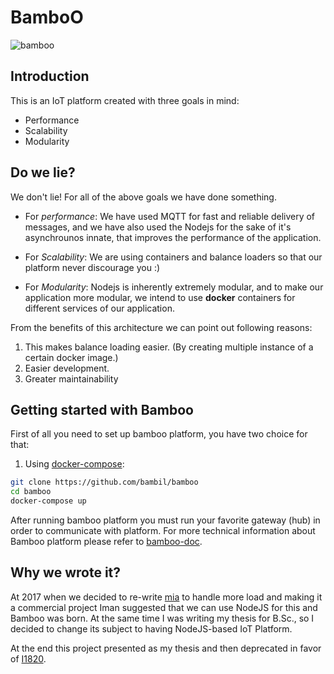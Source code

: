 # BamboO

![bamboo](https://img.shields.io/badge/bambil-bamboo-orange.svg?style=flat-square)

## Introduction

This is an IoT platform created with three goals in mind:

* Performance
* Scalability
* Modularity

## Do we lie?

We don't lie! For all of the above goals we have done something.

* For *performance*:
We have used MQTT for fast and reliable delivery of messages, and we have
also used the Nodejs for the sake of it's asynchrounos innate, that improves
the performance of the application.

* For *Scalability*:
We are using containers and balance loaders so that our platform never discourage you :)

* For *Modularity*:
Nodejs is inherently extremely modular, and to make our application more
modular, we intend to use **docker** containers for different services of our
application.

From the benefits of this architecture we can point out following reasons:

1. This makes balance loading easier. (By creating multiple instance of a certain
docker image.)
2. Easier development.
3. Greater maintainability

## Getting started with Bamboo

First of all you need to set up bamboo platform, you have two choice for that:

1. Using [docker-compose](https://docs.docker.com/compose/):

```sh
git clone https://github.com/bambil/bamboo
cd bamboo
docker-compose up
```

After running bamboo platform you must run your favorite gateway (hub) in order to communicate with platform.
For more technical information about Bamboo platform please refer to [bamboo-doc](https://bambil.github.io/bamboo-doc/).

## Why we wrote it?

At 2017 when we decided to re-write [mia](https://github.com/I1820/mia) to handle more load and making it a commercial project
Iman suggested that we can use NodeJS for this and Bamboo was born. At the same time I was writing
my thesis for B.Sc., so I decided to change its subject to having NodeJS-based IoT Platform.

At the end this project presented as my thesis and then deprecated in favor of [I1820](https://github.com/I1820/I1820).
